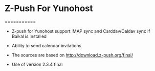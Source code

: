 # Z-Push For Yunohost
===========

* Z-push for Yunohost support IMAP sync and Carddav/Caldav sync if Baikal is installed
* Ability to send calendar invitations

* The sources are based on http://download.z-push.org/final/

* Use of version 2.3.4 final
